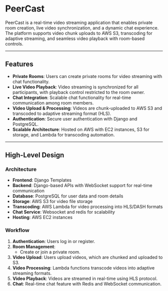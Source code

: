 # PeerCast  

PeerCast is a real-time video streaming application that enables private room creation, live video synchronization, and a dynamic chat experience. The platform supports video chunk uploads to AWS S3, transcoding for adaptive streaming, and seamless video playback with room-based controls.

---

## Features  

- **Private Rooms**: Users can create private rooms for video streaming with chat functionality.  
- **Live Video Playback**: Video streaming is synchronized for all participants, with playback control restricted to the room owner.  
- **Chat Integration**: Scalable chat functionality for real-time communication among room members.  
- **Video Upload & Processing**: Videos are chunk-uploaded to AWS S3 and transcoded to adaptive streaming format (HLS).  
- **Authentication**: Secure user authentication with Django and PostgreSQL.  
- **Scalable Architecture**: Hosted on AWS with EC2 instances, S3 for storage, and Lambda for transcoding automation.

---

## High-Level Design  

### Architecture  

- **Frontend**: Django Templates  
- **Backend**: Django-based APIs with WebSocket support for real-time communication  
- **Database**: PostgreSQL for user data and room details  
- **Storage**: AWS S3 for video file storage  
- **Transcoding**: AWS Lambda for video processing into HLS/DASH formats  
- **Chat Service**: Websocket and redis for scalability
- **Hosting**: AWS EC2 instances  

### Workflow  

1. **Authentication**: Users log in or register.  
2. **Room Management**:  
   - Create or join a private room.  
3. **Video Upload**: Users upload videos, which are chunked and uploaded to S3.  
4. **Video Processing**: Lambda functions transcode videos into adaptive streaming formats.  
5. **Video Playback**: Videos are streamed in real-time using HLS protocol.  
6. **Chat**: Real-time chat feature with Redis and WebSocket communication.  

